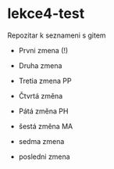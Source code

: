 # lekce4-test
Repozitar k seznameni s gitem

- Prvni zmena (!)

- Druha zmena 

- Tretia zmena PP

- Čtvrtá změna

- Pátá změna PH

- šestá změna MA

- sedma zmena

- posledni zmena